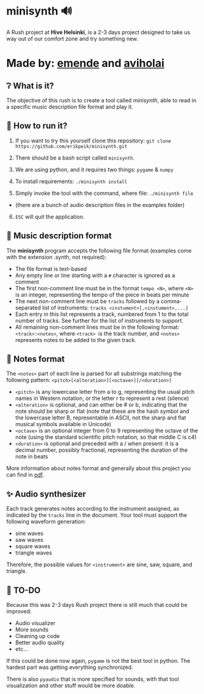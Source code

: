 # minisynth 🔊
 
 A Rush project at **Hive Helsinki**, is a 2-3 days project designed to take us way out of our comfort zone and try something new.

# Made by: [emende](https://github.com/erikpeik) and [aviholai](https://github.com/Anviles)

## ❔ What is it?
 The objective of this rush is to create a tool called *minisynth*, able to read in a specific music description file format and play it.

## 💽 How to run it?

1. If you want to try this yourself clone this repository: `git clone https://github.com/erikpeik/minisynth.git`

2. There should be a bash script called `minisynth`.

3. We are using python, and it requires two things: `pygame` & `numpy`

4. To install requirements: `./minisynth install`

5. Simply invoke the tool with the command, where file: `./minisynth file` 
- (there are a bunch of audio description files in the examples folder)

6. `ESC` will quit the application.


## 📝 Music description format

The **minisynth** program accepts the following file format (examples come with the extension .synth, not required):
- The file format is text-based
- Any empty line or line starting with a `#` character is ignored as a comment
- The first non-comment line must be in the format `tempo <N>`, where `<N>` is an integer, representing the tempo of the piece in beats per minute
- The next non-comment line must be `tracks` followed by a comma-separated list of instruments:
```tracks <instument>[,<instument>,...]```
 - Each entry in this list represents a track, numbered from 1 to the total number of tracks. See further for the list of instruments to support.
 - All remaining non-comment lines must be in the following format: `<track>:<notes>`, where `<track> `is the track number, and `<notes>` represents notes to be added to the given track.

## 🎵 Notes format

The `<notes>` part of each line is parsed for all substrings matching the following pattern: `<pitch>[<alteration>][<octave>][/<duration>]`
- `<pitch>` is any lowercase letter from a to g, representing the usual pitch names in Western notation, or the letter r to represent a rest (silence)
- `<alteration>` is optional, and can either be # or b, indicating that the note should be sharp or flat (note that these are the hash symbol and the lowercase letter B, representable in ASCII, not the sharp and flat musical symbols available in Unicode)
- `<octave>` is an optional integer from 0 to 9 representing the octave of the note (using the standard scientific pitch notation, so that middle C is c4)
- `<duration>` is optional and preceded with a / when present: it is a decimal number, possibly fractional, representing the duration of the note in beats

More information about notes format and generally about this project you can find in [pdf](https://github.com/erikpeik/minisynth/blob/master/subject.pdf).

## ✨ Audio synthesizer

Each track generates notes according to the instrument assigned, as indicated by the `tracks` line in the document. Your tool must support the following waveform generation:
- sine waves
- saw waves
- square waves
- triangle waves

Therefore, the possible values for `<instrument>` are sine, saw, square, and triangle.

## 🔨 TO-DO

Because this was 2-3 days Rush project there is still much that could be improved:
- Audio visualizer
- More sounds
- Cleaning up code
- Better audio quality
- etc...

If this could be done now again, `pygame` is not the best tool in python. The hardest part was getting everything synchronized.

There is also `pyaudio` that is more specified for sounds, with that tool visualization and other stuff would be more doable.


